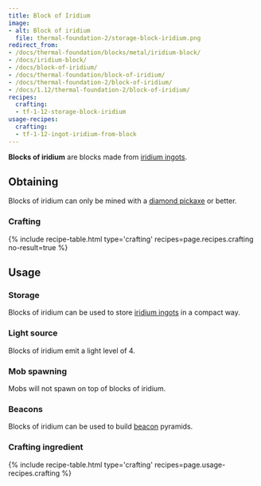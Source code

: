 ```yaml
---
title: Block of Iridium
image:
- alt: Block of iridium
  file: thermal-foundation-2/storage-block-iridium.png
redirect_from:
- /docs/thermal-foundation/blocks/metal/iridium-block/
- /docs/iridium-block/
- /docs/block-of-iridium/
- /docs/thermal-foundation/block-of-iridium/
- /docs/thermal-foundation-2/block-of-iridium/
- /docs/1.12/thermal-foundation-2/block-of-iridium/
recipes:
  crafting:
  - tf-1-12-storage-block-iridium
usage-recipes:
  crafting:
  - tf-1-12-ingot-iridium-from-block
---
```


**Blocks of iridium** are blocks made from [iridium ingots](../iridium-ingot/).


Obtaining
---------

Blocks of iridium can only be mined with a [diamond
pickaxe](https://minecraft.wiki/w/Pickaxe) or better.

### Crafting
{% include recipe-table.html type='crafting' recipes=page.recipes.crafting no-result=true %}


Usage
-----

### Storage
Blocks of iridium can be used to store [iridium ingots](../iridium-ingot/) in
a compact way.

### Light source
Blocks of iridium emit a light level of 4.

### Mob spawning
Mobs will not spawn on top of blocks of iridium.

### Beacons
Blocks of iridium can be used to build
[beacon](https://minecraft.wiki/w/Beacon) pyramids.

### Crafting ingredient
{% include recipe-table.html type='crafting' recipes=page.usage-recipes.crafting %}
